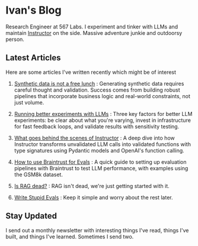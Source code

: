 # Ivan's Blog

Research Engineer at 567 Labs. I experiment and tinker with LLMs and maintain [Instructor](https://github.com/instructor-ai/instructor) on the side. Massive adventure junkie and outdoorsy person.

## Latest Articles

Here are some articles I've written recently which might be of interest

1. [Synthetic data is not a free lunch](./blog/posts/synthetic-data-is-not-a-free-lunch.md) : Generating synthetic data requires careful thought and validation. Success comes from building robust pipelines that incorporate business logic and real-world constraints, not just volume.
2. [Running better experiments with LLMs](./blog/posts/running-better-experiments.md) : Three key factors for better LLM experiments: be clear about what you're varying, invest in infrastructure for fast feedback loops, and validate results with sensitivity testing.

3. [What goes behind the scenes of Instructor](./blog/posts/how-does-instructor-work.md) : A deep dive into how Instructor transforms unvalidated LLM calls into validated functions with type signatures using Pydantic models and OpenAI's function calling.

4. [How to use Braintrust for Evals](./blog/posts/braintrust-from-scratch.md) : A quick guide to setting up evaluation pipelines with Braintrust to test LLM performance, with examples using the GSM8k dataset.

5. [Is RAG dead?](./blog/posts/what-is-rag.md) : RAG isn't dead, we're just getting started with it.

6. [Write Stupid Evals](./blog/posts/write-stupid-evals.md) : Keep it simple and worry about the rest later.

## Stay Updated

I send out a monthly newsletter with interesting things I've read, things I've built, and things I've learned. Sometimes I send two.

<script async data-uid="b184c2f91e" src="https://ivan-leo.kit.com/b184c2f91e/index.js"></script>
